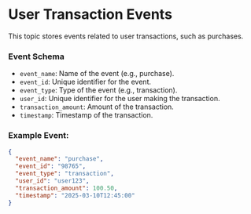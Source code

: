 
# User Transaction Events

This topic stores events related to user transactions, such as purchases.

### Event Schema

- `event_name`: Name of the event (e.g., purchase).
- `event_id`: Unique identifier for the event.
- `event_type`: Type of the event (e.g., transaction).
- `user_id`: Unique identifier for the user making the transaction.
- `transaction_amount`: Amount of the transaction.
- `timestamp`: Timestamp of the transaction.

### Example Event:
```json
{
  "event_name": "purchase",
  "event_id": "98765",
  "event_type": "transaction",
  "user_id": "user123",
  "transaction_amount": 100.50,
  "timestamp": "2025-03-10T12:45:00"
}
